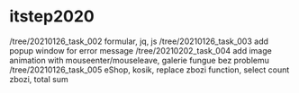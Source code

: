 # itstep2020

/tree/20210126_task_002     formular, jq, js
/tree/20210126_task_003     add popup window for error message
/tree/20210202_task_004     add image animation with mouseenter/mouseleave, galerie fungue bez problemu
/tree/20210126_task_005     eShop, kosik, replace zbozi function, select count zbozi, total sum

